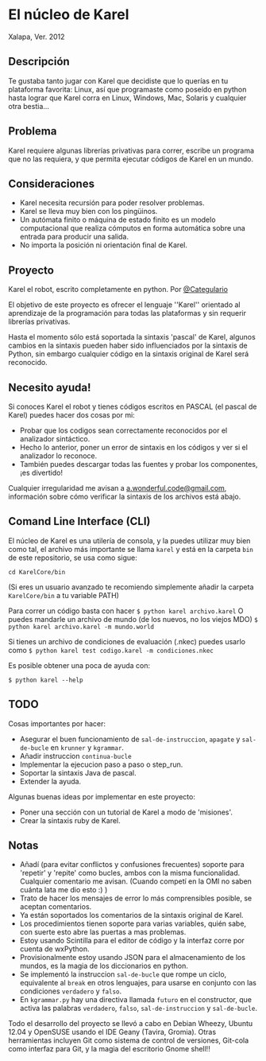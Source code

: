 El núcleo de Karel
==================

Xalapa, Ver. 2012

Descripción
----------

Te gustaba tanto jugar con Karel que decidiste que lo querías en tu plataforma favorita: Linux, así que programaste como poseído en python hasta lograr que Karel corra en Linux, Windows, Mac, Solaris y cualquier otra bestia...

Problema
--------

Karel requiere algunas librerías privativas para correr, escribe un programa que no las requiera, y que permita ejecutar códigos de Karel en un mundo.

Consideraciones
---------------

* Karel necesita recursión para poder resolver problemas.
* Karel se lleva muy bien con los pingüinos.
* Un autómata finito o máquina de estado finito es un modelo computacional que realiza cómputos en forma automática sobre una entrada para producir una salida.
* No importa la posición ni orientación final de Karel.

Proyecto
--------

Karel el robot, escrito completamente en python. Por [@Categulario](https://twitter.com/categulario)

El objetivo de este proyecto es ofrecer el lenguaje ''Karel'' orientado al aprendizaje de la programación para todas las plataformas y sin requerir librerías privativas.

Hasta el momento sólo está soportada la sintaxis 'pascal' de Karel, algunos cambios en la sintaxis pueden haber sido influenciados por la sintaxis de Python, sin embargo cualquier código en la sintaxis original de Karel será reconocido.

Necesito ayuda!
-------------

Si conoces Karel el robot y tienes códigos escritos en PASCAL (el pascal de Karel) puedes hacer dos cosas por mi:

* Probar que los codigos sean correctamente reconocidos por el analizador sintáctico.
* Hecho lo anterior, poner un error de sintaxis en los códigos y ver si el analizador lo reconoce.
* También puedes descargar todas las fuentes y probar los componentes, ¡es divertido!

Cualquier irregularidad me avisan a a.wonderful.code@gmail.com, información sobre cómo verificar la sintaxis de los archivos está abajo.

Comand Line Interface (CLI)
---------------------------

El núcleo de Karel es una utilería de consola, y la puedes utilizar muy bien como tal, el archivo más importante se llama `karel` y está en la carpeta `bin` de este repositorio, se usa como sigue:

`cd KarelCore/bin`

(Si eres un usuario avanzado te recomiendo simplemente añadir la carpeta `KarelCore/bin` a tu variable PATH)

Para correr un código basta con hacer
`$ python karel archivo.karel`
O puedes mandarle un archivo de mundo (de los nuevos, no los viejos MDO)
`$ python karel archivo.karel -m mundo.world`

Si tienes un archivo de condiciones de evaluación (.nkec) puedes usarlo como
`$ python karel test codigo.karel -m condiciones.nkec`

Es posible obtener una poca de ayuda con:

`$ python karel --help`

TODO
----

Cosas importantes por hacer:

* Asegurar el buen funcionamiento de `sal-de-instruccion`, `apagate` y `sal-de-bucle` en `krunner` y `kgrammar`.
* Añadir instruccion `continua-bucle`
* Implementar la ejecucion paso a paso o step_run.
* Soportar la sintaxis Java de pascal.
* Extender la ayuda.

Algunas buenas ideas por implementar en este proyecto:

* Poner una sección con un tutorial de Karel a modo de 'misiones'.
* Crear la sintaxis ruby de Karel.

Notas
-----

* Añadí (para evitar conflictos y confusiones frecuentes) soporte para 'repetir' y 'repite' como bucles, ambos con la misma funcionalidad. Cualquier comentario me avisan. (Cuando competí en la OMI no saben cuánta lata me dio esto :) )
* Trato de hacer los mensajes de error lo más comprensibles posible, se aceptan comentarios.
* Ya están soportados los comentarios de la sintaxis original de Karel.
* Los procedimientos tienen soporte para varias variables, quién sabe, con suerte esto abre las puertas a mas problemas.
* Estoy usando Scintilla para el editor de código y la interfaz corre por cuenta de wxPython.
* Provisionalmente estoy usando JSON para el almacenamiento de los mundos, es la magia de los diccionarios en python.
* Se implementó la instruccion `sal-de-bucle` que rompe un ciclo, equivalente al `break` en otros lenguajes, para usarse en conjunto con las condiciones `verdadero` y `falso`.
* En `kgrammar.py` hay una directiva llamada `futuro` en el constructor, que activa las palabras `verdadero`, `falso`, `sal-de-instruccion` y `sal-de-bucle`.

Todo el desarrollo del proyecto se llevó a cabo en Debian Wheezy, Ubuntu 12.04 y OpenSUSE usando el IDE Geany (Tavira, Gromia). Otras herramientas incluyen Git como sistema de control de versiones, Git-cola como interfaz para Git, y la magia del escritorio Gnome shell!!

